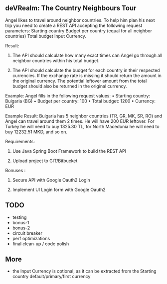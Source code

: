 deVRealm: The Country Neighbours Tour
-------------------------------------

Angel likes to travel around neighbor countries. To help him plan his next trip you need to create a 
REST API accepting the following request parameters: Starting country Budget per country (equal for 
all neighbor countries) Total budget Input Currency.

Result:

1. The API should calculate how many exact times can Angel go through all neighbor countries within his total budget.

2. The API should calculate the budget for each country in their respected currencies. If the 
exchange rate is missing it should return the amount in the original currency. The potential 
leftover amount from the total budget should also be returned in the original currency.

Example: Angel fills in the following request values: 
• Starting country: Bulgaria (BG) • Budget per country: 100 • Total budget: 1200 • Currency: EUR

Example Result: Bulgaria has 5 neighbor countries (TR, GR, MK, SR, RO) and Angel can travel around them 2 times. 
He will have 200 EUR leftover. 
For Turkey he will need to buy 1325.30 TL, for North Macedonia he will need to buy 12232.51 MKD, and so on.

Requirements:

1. Use Java Spring Boot Framework to build the REST API

2. Upload project to GIT/Bitbucket


Bonuses :

1. Secure API with Google Oauth2 Login

2. Implement UI Login form with Google Oauth2

TODO
----
+ testing
+ bonus-1
+ bonus-2
+ circuit breaker
+ perf optimizations
+ final clean-up / code polish

More
----
+ the Input Currency is optional, as it can be extracted from the Starting country default/primary/first currency
